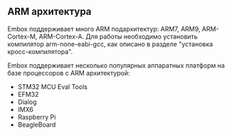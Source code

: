 ## ARM архитектура

Embox поддерживает много ARM подархитектур: ARM7, ARM9, ARM-Cortex-M, ARM-Cortex-A. Для работы необходимо установить компилятор arm-none-eabi-gcc, как описано в разделе "установка кросс-компилятора".

Embox поддерживает несколько популярных аппаратных платформ на базе процессоров с ARM архитектурой:

 * STM32 MCU Eval Tools
 * EFM32
 * Dialog
 * IMX6
 * Raspberry Pi
 * BeagleBoard
